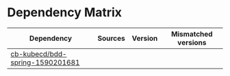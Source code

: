 # Dependency Matrix

Dependency | Sources | Version | Mismatched versions
---------- | ------- | ------- | -------------------
[cb-kubecd/bdd-spring-1590201681](https://github.com/cb-kubecd/bdd-spring-1590201681.git) |  | []() | 
